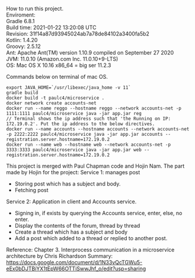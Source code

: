 How to run this project.  
Enviroment:  
Gradle 6.8.1  
Build time:   2021-01-22 13:20:08 UTC  
Revision:     31f14a87d93945024ab7a78de84102a3400fa5b2  
Kotlin:       1.4.20  
Groovy:       2.5.12   
Ant:          Apache Ant(TM) version 1.10.9 compiled on September 27 2020  
JVM:          11.0.10 (Amazon.com Inc. 11.0.10+9-LTS)  
OS:           Mac OS X 10.16 x86_64 = big ser 11.2.3  

Commands below on terminal of mac OS.
```
export JAVA_HOME=`/usr/libexec/java_home -v 11`
gradle build
docker build -t paulc4/microservice .
docker network create accounts-net
docker run --name reggo --hostname reggo --network accounts-net -p 1111:1111 paulc4/microservice java -jar app.jar reg
// Terminal shows the ip address such that 'the Running on IP: 172.19.0.2'. Put the ip address to the below directives.
docker run --name accounts --hostname accounts --network accounts-net -p 2222:2222 paulc4/microservice java -jar app.jar accounts --registration.server.hostname=172.19.0.2
docker run --name web --hostname web --network accounts-net -p 3333:3333 paulc4/microservice java -jar app.jar web --registration.server.hostname=172.19.0.2
```
This project is merged with Paul Chapman code and Hojin Nam.
The part made by Hojin for the project:
Service 1: manages post
- Storing post which has a subject and body.
- Fetching post

Service 2: 
Application in client and Accounts service.

- Signing in, if exists by querying the Accounts service, enter, else, no enter.
- Display the contents of the forum, thread by thread
- Create a thread which has a subject and body
- Add a post which added to a thread or replied to another post.

Reference: Chapter 3. Interprocess communication in a microservice architecture by Chris Richardson 
Summary: https://docs.google.com/document/d/1N33vQcTGWu5-eEx0bDJTBiYX1tEpW66OTTiSwwJhf_o/edit?usp=sharing